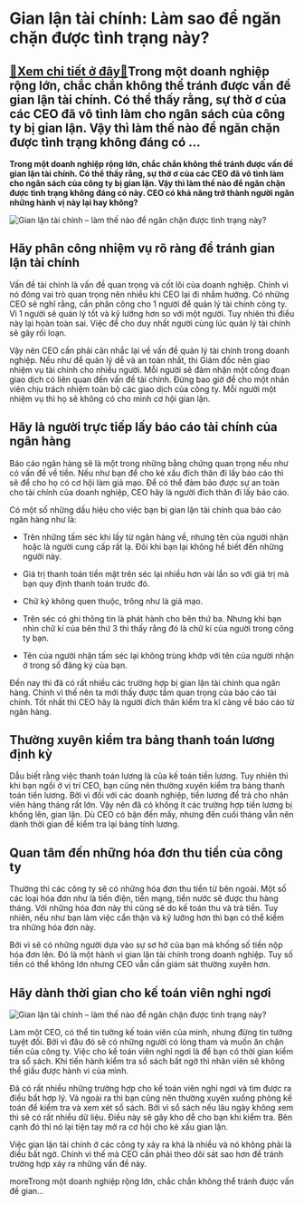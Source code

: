 Gian lận tài chính: Làm sao để ngăn chặn được tình trạng này?
=============================================================

[:gift:Xem chi tiết ở đây:gift:](https://hddtvn.com/gian-lan-tai-chinh-lam-sao-de-ngan-chan-duoc-tinh-trang-nay/)Trong một doanh nghiệp rộng lớn, chắc chắn không thể tránh được vấn đề gian lận tài chính. Có thể thấy rằng, sự thờ ơ của các CEO đã vô tình làm cho ngân sách của công ty bị gian lận. Vậy thì làm thế nào để ngăn chặn được tình trạng không đáng có …
--------------------------------------------------------------------------------------------------------------------------------------------------------------------------------------------------------------------------------------------------------

**Trong một doanh nghiệp rộng lớn, chắc chắn không thể tránh được vấn đề gian lận tài chính. Có thể thấy rằng, sự thờ ơ của các CEO đã vô tình làm cho ngân sách của công ty bị gian lận. Vậy thì làm thế nào để ngăn chặn được tình trạng không đáng có này. CEO có khả năng trở thành người ngăn những hành vị này lại hay không?**


![Gian lận tài chính – làm thế nào để ngăn chặn được tình trạng này?](https://hddtvn.com/wp-content/uploads/2021/01/kt85rykgc-15663535452571766033633.jpg)


Hãy phân công nhiệm vụ rõ ràng để tránh gian lận tài chính
----------------------------------------------------------


Vấn đề tài chính là vấn đề quan trọng và cốt lõi của doanh nghiệp. Chính vì nó đóng vai trò quan trọng nên nhiều khi CEO lại đi nhầm hướng. Có những CEO sẽ nghĩ rằng, cần phân công cho 1 người để quản lý tài chính công ty. Vì 1 người sẽ quản lý tốt và kỹ lưỡng hơn so với một người. Tuy nhiên thì điều này lại hoàn toàn sai. Việc để cho duy nhất người cùng lúc quản lý tài chính sẽ gây rối loạn.


Vậy nên CEO cần phải cân nhắc lại về vấn đề quản lý tài chính trong doanh nghiệp. Nếu như để quản lý dễ và an toàn nhất, thi Giám đốc nên giao nhiệm vụ tài chính cho nhiều người. Mỗi người sẽ đảm nhận một công đoạn giao dịch có liên quan đến vấn đề tài chính. Đừng bao giờ để cho một nhân viên chịu trách nhiệm toàn bộ các giao dịch của công ty. Mỗi người một nhiệm vụ thì họ sẽ không có cho mình cơ hội gian lận.


Hãy là người trực tiếp lấy báo cáo tài chính của ngân hàng
----------------------------------------------------------


Báo cáo ngân hàng sẽ là một trong những bằng chứng quan trọng nếu như có vấn đề về tiền. Nếu như bạn để cho kẻ xấu đích thân đi lấy báo cáo thì sẽ để cho họ có cơ hội làm giả mạo. Để có thể đảm bảo được sự an toàn cho tài chính của doanh nghiệp, CEO hãy là người đích thân đi lấy báo cáo.


Có một số những dấu hiệu cho việc bạn bị gian lận tài chính qua báo cáo ngân hàng như là:




* Trên những tấm séc khi lấy từ ngân hàng về, nhưng tên của người nhận hoặc là người cung cấp rất lạ. Đôi khi bạn lại không hề biết đến những người này.

* Giá trị thanh toán tiền mặt trên séc lại nhiều hơn vài lần so với giá trị mà bạn quy định thanh toán trước đó.

* Chữ ký không quen thuộc, trông như là giả mạo.

* Trên séc có ghi thông tin là phát hành cho bên thứ ba. Nhưng khi bạn nhìn chữ kí của bên thứ 3 thì thấy rằng đó là chữ kí của người trong công ty bạn.

* Tên của người nhận tấm séc lại không trùng khớp với tên của người nhận ở trong sổ đăng ký của bạn.



Đến nay thì đã có rất nhiều các trường hợp bị gian lận tài chính qua ngân hàng. Chính vì thế nên ta mới thấy được tầm quan trọng của báo cáo tài chính. Tốt nhất thì CEO hãy là người đích thân kiểm tra kĩ càng về báo cáo từ ngân hàng.


Thường xuyên kiểm tra bảng thanh toán lương định kỳ
---------------------------------------------------


Dẫu biết rằng việc thanh toán lương là của kế toán tiền lương. Tuy nhiên thì khi bạn ngồi ở vị trí CEO, bạn cũng nên thường xuyên kiểm tra bảng thanh toán tiền lương. Bởi vì đối với các doanh nghiệp, tiền lương để trả cho nhân viên hàng tháng rất lớn. Vậy nên đã có không ít các trường hợp tiền lương bị khống lên, gian lận. Dù CEO có bận đến mấy, nhưng đến cuối tháng vẫn nên dành thời gian để kiểm tra lại bảng tính lương.


Quan tâm đến những hóa đơn thu tiền của công ty
-----------------------------------------------


Thường thì các công ty sẽ có những hóa đơn thu tiền từ bên ngoài. Một số các loại hóa đơn như là tiền điện, tiền mạng, tiền nước sẽ được thu hàng tháng. Với những hóa đơn này thì cũng sẽ do kế toán thu và trả tiền. Tuy nhiên, nếu như bạn làm việc cẩn thận và kỹ lưỡng hơn thì bạn có thể kiểm tra những hóa đơn này.


Bởi vì sẽ có những người dựa vào sự sơ hở của bạn mà khống số tiền nộp hóa đơn lên. Đó là một hành vi gian lận tài chính trong doanh nghiệp. Tuy số tiền có thể không lớn nhưng CEO vẫn cần giám sát thường xuyên hơn.


Hãy dành thời gian cho kế toán viên nghỉ ngơi
---------------------------------------------


![Gian lận tài chính – làm thế nào để ngăn chặn được tình trạng này?](https://hddtvn.com/wp-content/uploads/2021/01/gian-lan-tai-chinh.jpg)


Làm một CEO, có thể tin tưởng kế toán viên của mình, nhưng đừng tin tưởng tuyệt đối. Bởi vì đâu đó sẽ có những người có lòng tham và muốn ăn chặn tiền của công ty. Việc cho kế toán viên nghỉ ngơi là để bạn có thời gian kiểm tra sổ sách. Khi tiến hành kiểm tra sổ sách bất ngờ thì nhân viên sẽ không thể giấu được hành vi của mình.


Đã có rất nhiều những trường hợp cho kế toán viên nghỉ ngơi và tìm được ra điều bất hợp lý. Và ngoài ra thì bạn cũng nên thường xuyên xuống phòng kế toán để kiểm tra và xem xét sổ sách. Bởi vì sổ sách nếu lâu ngày không xem thì sẽ có rất nhiều dữ liệu. Điều này sẽ gây kho dễ cho bạn khi kiểm tra. Bên cạnh đó thì nó lại tiện tay mở ra cơ hội cho kẻ xấu gian lận.


Việc gian lận tài chính ở các công ty xảy ra khá là nhiều và nó không phải là điều bất ngờ. Chính vì thế mà CEO cần phải theo dõi sát sao hơn để tránh trường hợp xảy ra những vấn đề này.


moreTrong một doanh nghiệp rộng lớn, chắc chắn không thể tránh được vấn đề gian…

